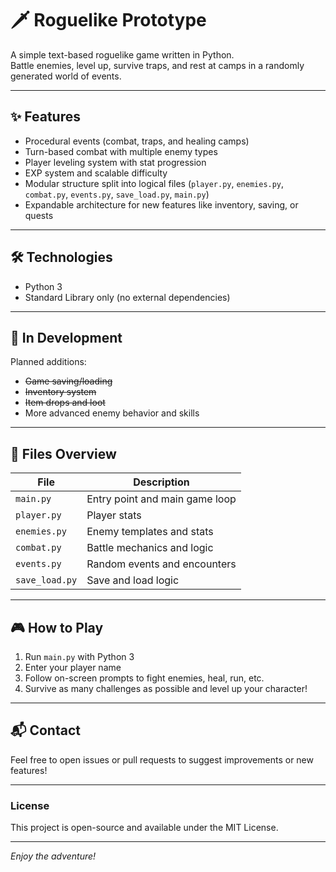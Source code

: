 # 🗡️ Roguelike Prototype

A simple text-based roguelike game written in Python.  
Battle enemies, level up, survive traps, and rest at camps in a randomly generated world of events.

---

## ✨ Features

- Procedural events (combat, traps, and healing camps)  
- Turn-based combat with multiple enemy types  
- Player leveling system with stat progression  
- EXP system and scalable difficulty  
- Modular structure split into logical files (`player.py`, `enemies.py`, `combat.py`, `events.py`, `save_load.py`, `main.py`)  
- Expandable architecture for new features like inventory, saving, or quests  

---

## 🛠️ Technologies

- Python 3  
- Standard Library only (no external dependencies)  

---

## 🚧 In Development

Planned additions:  
- <del>Game saving/loading</del>
- <del>Inventory system</del>
- <del>Item drops and loot</del> 
- More advanced enemy behavior and skills  

---

## 📂 Files Overview

| File            | Description                      |
|-----------------|---------------------------------|
| `main.py`       | Entry point and main game loop   |
| `player.py`     | Player stats                     |
| `enemies.py`    | Enemy templates and stats        |
| `combat.py`     | Battle mechanics and logic       |
| `events.py`     | Random events and encounters     |
| `save_load.py`  | Save and load logic              |

---

## 🎮 How to Play

1. Run `main.py` with Python 3  
2. Enter your player name  
3. Follow on-screen prompts to fight enemies, heal, run, etc.  
4. Survive as many challenges as possible and level up your character!  

---

## 📬 Contact

Feel free to open issues or pull requests to suggest improvements or new features!

---

### License

This project is open-source and available under the MIT License.

---

*Enjoy the adventure!*
